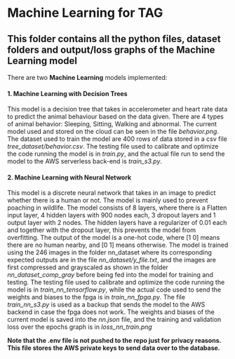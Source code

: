 # Machine Learning for TAG

## This folder contains all the python files, dataset folders and output/loss graphs of the Machine Learning model

There are two **Machine Learning** models implemented:

#### 1. Machine Learning with Decision Trees

This model is a decision tree that takes in accelerometer and heart rate data to predict the animal behaviour based on the data given. There are 4 types of animal behavior: Sleeping, Sitting, Walking and abnormal. The current model used and stored on the cloud can be seen in the file *behavior.png*. The dataset used to train the model are 400 rows of data stored in a csv file *tree_dataset/behavior.csv*. The testing file used to calibrate and optimize the code running the model is in *train.py*, and the actual file run to send the model to the AWS serverless back-end is *train_s3.py*.

#### 2. Machine Learning with Neural Network

This model is a discrete neural network that takes in an image to predict whether there is a human or not. The model is mainly used to prevent poaching in wildlife. The model consists of 8 layers, where there is a Flatten input layer, 4 hidden layers with 900 nodes each, 3 dropout layers and 1 output layer with 2 nodes. The hidden layers have a regularizer of 0.01 each and together with the dropout layer, this prevents the model from overfitting. The output of the model is a one-hot code, where [1 0] means there are no human nearby, and [0 1] means otherwise. The model is trained using the 246 images in the folder nn_dataset where its corresponding expected outputs are in the file *nn_dataset/y_file.txt*, and the images are first compressed and grayscaled as shown in the folder *nn_dataset_comp_gray* before being fed into the model for training and testing. The testing file used to calibrate and optimize the code running the model is in *train_nn_tensorflow.py*, while the actual code used to send the weights and biases to the fpga is in *train_nn_fpga.py*. The file *train_nn_s3.py* is used as a backup that sends the model to the AWS backend in case the fpga does not work. The weights and biases of the current model is saved into the *nn.json* file, and the training and validation loss over the epochs graph is in *loss_nn_train.png*

**Note that the .env file is not pushed to the repo just for privacy reasons. This file stores the AWS private keys to send data over to the database.**